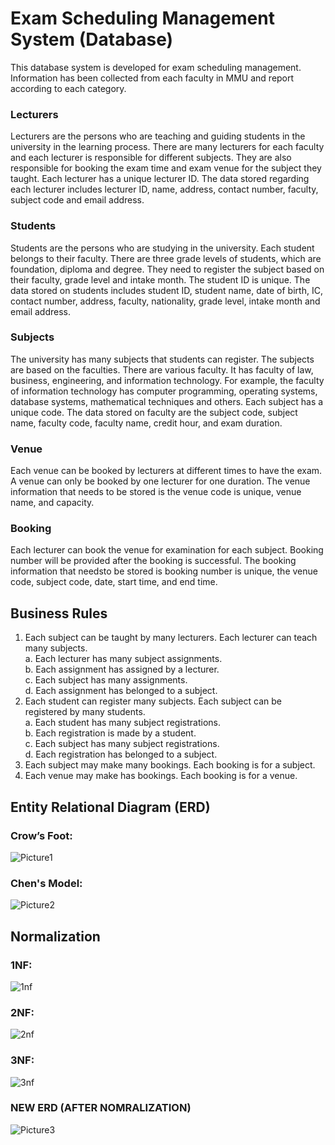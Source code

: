 # Exam Scheduling Management System (Database)
This database system is developed for exam scheduling management. Information has been collected from each faculty in MMU and report according to each category. 

### Lecturers
Lecturers are the persons who are teaching and guiding students in the university in the learning process. There are many lecturers for each faculty and each lecturer is responsible for different subjects. They are also responsible for booking the exam time and exam venue for the subject they taught. Each lecturer has a unique lecturer ID. The data stored regarding each lecturer includes lecturer ID, name, address, contact number, faculty, subject code and email address.

### Students
Students are the persons who are studying in the university. Each student belongs to their faculty. There are three grade levels of students, which are foundation, diploma and degree. They need to register the subject based on their faculty, grade level and intake month. The student ID is unique. The data stored on students includes student ID, student name, date of birth, IC, contact number, address, faculty, nationality, grade level, intake month and email address.

### Subjects
The university has many subjects that students can register. The subjects are based on the faculties. There are various faculty. It has faculty of law, business, engineering, and information technology. For example, the faculty of information technology has computer programming, operating systems, database systems, mathematical techniques and others. Each subject has a unique code. The data stored on faculty are the subject code, subject name, faculty code, faculty name, credit hour, and exam duration. 

### Venue
Each venue can be booked by lecturers at different times to have the exam. A venue can only be booked by one lecturer for one duration. The venue information that needs to be stored is the venue code is unique, venue name, and capacity.

### Booking
Each lecturer can book the venue for examination for each subject. Booking number will be provided after the booking is successful. The booking information that needsto be stored is booking number is unique, the venue code, subject code, date, start time, and end time.

## Business Rules
1) Each subject can be taught by many lecturers. Each lecturer can teach many subjects. \
  a. Each lecturer has many subject assignments. \
  b. Each assignment has assigned by a lecturer. \
  c. Each subject has many assignments. \
  d. Each assignment has belonged to a subject. 
2) Each student can register many subjects. Each subject can be registered by many students. \
  a. Each student has many subject registrations.\
  b. Each registration is made by a student.\
  c. Each subject has many subject registrations.\
  d. Each registration has belonged to a subject.
3) Each subject may make many bookings. Each booking is for a subject.
4) Each venue may make has bookings. Each booking is for a venue.

## Entity Relational Diagram (ERD)
### Crow’s Foot:
![Picture1](https://github.com/user-attachments/assets/06b2959e-491d-43a0-b9bd-ab0fdb065299)
### Chen's Model:
![Picture2](https://github.com/user-attachments/assets/8f4a2c4b-28a6-4325-bbe1-a9119c84d475)

## Normalization
### 1NF:
![1nf](https://github.com/user-attachments/assets/2a6fdc4d-d25a-4ceb-b85f-45337f82dc9f)
### 2NF:
![2nf](https://github.com/user-attachments/assets/1bc90ec4-c097-4eb2-a9d0-863c852bc4a1)
### 3NF:
![3nf](https://github.com/user-attachments/assets/a999131d-a7e5-4f30-a1ae-158b9aa2fcfc)
### NEW ERD (AFTER NOMRALIZATION)
![Picture3](https://github.com/user-attachments/assets/fed07240-84dd-4f61-bc20-7786c6411944)








